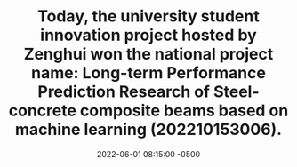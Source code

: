 ---
title: "Today, the university student innovation project hosted by Zenghui won the national project name: Long-term Performance Prediction Research of Steel-concrete composite beams based on machine learning (202210153006)."
date: 2022-06-01 08:15:00 -0500
---
